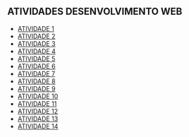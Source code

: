 ## ATIVIDADES DESENVOLVIMENTO WEB 

- [ATIVIDADE 1 ](https://esterzinha07.github.io/atividade.01/)
- [ATIVIDADE 2 ](https://esterzinha07.github.io/atividade.02/)
- [ATIVIDADE 3 ](https://esterzinha07.github.io/Atividade.03/)
- [ATIVIDADE 4 ]()
- [ATIVIDADE 5 ]()
- [ATIVIDADE 6 ]()
- [ATIVIDADE 7 ]()
- [ATIVIDADE 8 ]()
- [ATIVIDADE 9 ]()
- [ATIVIDADE 10 ]()
- [ATIVIDADE 11 ]()
- [ATIVIDADE 12 ]()
- [ATIVIDADE 13 ]()
- [ATIVIDADE 14 ]()
